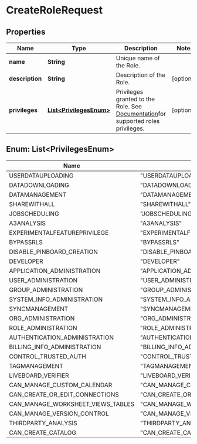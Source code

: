 

# CreateRoleRequest


## Properties

| Name | Type | Description | Notes |
|------------ | ------------- | ------------- | -------------|
|**name** | **String** | Unique name of the Role. |  |
|**description** | **String** | Description of the Role. |  [optional] |
|**privileges** | [**List&lt;PrivilegesEnum&gt;**](#List&lt;PrivilegesEnum&gt;) | Privileges granted to the Role. See [Documentation](https://developers.thoughtspot.com/docs/rbac#_role_categories_and_privileges)for supported roles privileges. |  [optional] |



## Enum: List&lt;PrivilegesEnum&gt;

| Name | Value |
|---- | -----|
| USERDATAUPLOADING | &quot;USERDATAUPLOADING&quot; |
| DATADOWNLOADING | &quot;DATADOWNLOADING&quot; |
| DATAMANAGEMENT | &quot;DATAMANAGEMENT&quot; |
| SHAREWITHALL | &quot;SHAREWITHALL&quot; |
| JOBSCHEDULING | &quot;JOBSCHEDULING&quot; |
| A3ANALYSIS | &quot;A3ANALYSIS&quot; |
| EXPERIMENTALFEATUREPRIVILEGE | &quot;EXPERIMENTALFEATUREPRIVILEGE&quot; |
| BYPASSRLS | &quot;BYPASSRLS&quot; |
| DISABLE_PINBOARD_CREATION | &quot;DISABLE_PINBOARD_CREATION&quot; |
| DEVELOPER | &quot;DEVELOPER&quot; |
| APPLICATION_ADMINISTRATION | &quot;APPLICATION_ADMINISTRATION&quot; |
| USER_ADMINISTRATION | &quot;USER_ADMINISTRATION&quot; |
| GROUP_ADMINISTRATION | &quot;GROUP_ADMINISTRATION&quot; |
| SYSTEM_INFO_ADMINISTRATION | &quot;SYSTEM_INFO_ADMINISTRATION&quot; |
| SYNCMANAGEMENT | &quot;SYNCMANAGEMENT&quot; |
| ORG_ADMINISTRATION | &quot;ORG_ADMINISTRATION&quot; |
| ROLE_ADMINISTRATION | &quot;ROLE_ADMINISTRATION&quot; |
| AUTHENTICATION_ADMINISTRATION | &quot;AUTHENTICATION_ADMINISTRATION&quot; |
| BILLING_INFO_ADMINISTRATION | &quot;BILLING_INFO_ADMINISTRATION&quot; |
| CONTROL_TRUSTED_AUTH | &quot;CONTROL_TRUSTED_AUTH&quot; |
| TAGMANAGEMENT | &quot;TAGMANAGEMENT&quot; |
| LIVEBOARD_VERIFIER | &quot;LIVEBOARD_VERIFIER&quot; |
| CAN_MANAGE_CUSTOM_CALENDAR | &quot;CAN_MANAGE_CUSTOM_CALENDAR&quot; |
| CAN_CREATE_OR_EDIT_CONNECTIONS | &quot;CAN_CREATE_OR_EDIT_CONNECTIONS&quot; |
| CAN_MANAGE_WORKSHEET_VIEWS_TABLES | &quot;CAN_MANAGE_WORKSHEET_VIEWS_TABLES&quot; |
| CAN_MANAGE_VERSION_CONTROL | &quot;CAN_MANAGE_VERSION_CONTROL&quot; |
| THIRDPARTY_ANALYSIS | &quot;THIRDPARTY_ANALYSIS&quot; |
| CAN_CREATE_CATALOG | &quot;CAN_CREATE_CATALOG&quot; |



